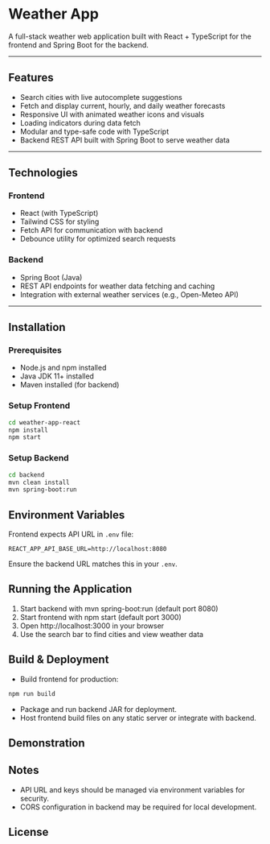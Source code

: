 # Weather App

A full-stack weather web application built with React + TypeScript for the frontend and Spring Boot for the backend.

---

## Features

- Search cities with live autocomplete suggestions
- Fetch and display current, hourly, and daily weather forecasts
- Responsive UI with animated weather icons and visuals
- Loading indicators during data fetch
- Modular and type-safe code with TypeScript
- Backend REST API built with Spring Boot to serve weather data

---

## Technologies

### Frontend

- React (with TypeScript)
- Tailwind CSS for styling
- Fetch API for communication with backend
- Debounce utility for optimized search requests

### Backend

- Spring Boot (Java)
- REST API endpoints for weather data fetching and caching
- Integration with external weather services (e.g., Open-Meteo API)

---

## Installation

### Prerequisites

- Node.js and npm installed
- Java JDK 11+ installed
- Maven installed (for backend)

### Setup Frontend

```bash
cd weather-app-react
npm install
npm start
```

### Setup Backend

```bash
cd backend
mvn clean install
mvn spring-boot:run
```

## Environment Variables
Frontend expects API URL in `.env` file:
```env
REACT_APP_API_BASE_URL=http://localhost:8080
```
Ensure the backend URL matches this in your `.env`.

## Running the Application

1. Start backend with mvn spring-boot:run (default port 8080)
2. Start frontend with npm start (default port 3000)
3. Open http://localhost:3000 in your browser
4. Use the search bar to find cities and view weather data

## Build & Deployment
- Build frontend for production:

```bash
npm run build
```

- Package and run backend JAR for deployment.
- Host frontend build files on any static server or integrate with backend.

## Demonstration

## Notes

- API URL and keys should be managed via environment variables for security.
- CORS configuration in backend may be required for local development.

## License
